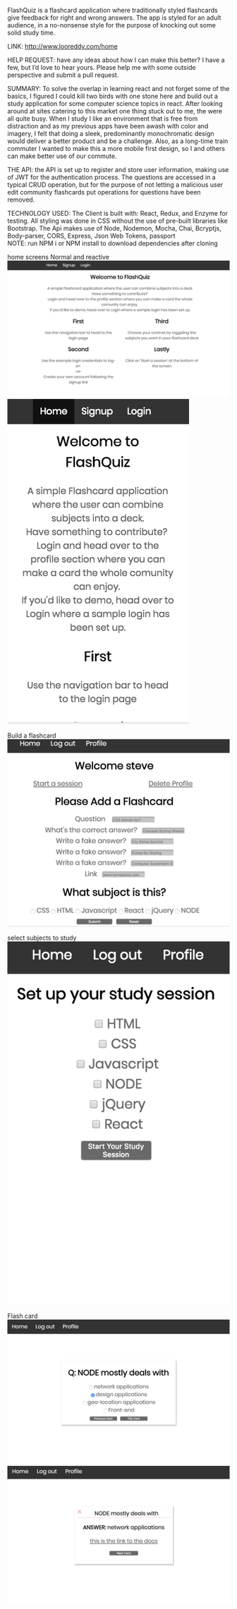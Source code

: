 FlashQuiz is a flashcard application where traditionally styled flashcards give feedback for right and wrong answers. The app is styled for an adult audience, in a no-nonsense style for the purpose of knocking out some solid study time.

LINK: http://www.looreddy.com/home  

HELP REQUEST: have any ideas about how I can make this better? I have a few, but I’d love to hear yours. Please help me with some outside perspective and submit a pull request.

SUMMARY: To solve the overlap in learning react and not forget some of the basics, I figured I could kill two birds with one stone here and build out a study application for some computer science topics in react. After looking around at sites catering to this market one thing stuck out to me, the were all quite busy. When I study I like an environment that is free from distraction and as my previous apps have been awash with color and imagery, I felt that doing a sleek, predominantly monochromatic design would deliver a better product and be a challenge. Also, as a long-time train commuter I wanted to make this a more mobile first design, so I and others can make better use of our commute. 

THE API: the API is set up to register and store user information, making use of JWT for the authentication process. The questions are accessed in a typical CRUD operation, but for the purpose of not letting a malicious user edit community flashcards put operations for questions have been removed.

TECHNOLOGY USED:  The Client is built with: React, Redux, and Enzyme for testing. All styling was done in CSS without the use of pre-built libraries like Bootstrap.
The Api makes use of Node, Nodemon, Mocha, Chai, Bcryptjs, Body-parser, CORS, Express, Json Web Tokens, passport  
NOTE: run NPM i or NPM install to download dependencies after cloning 

home screens Normal and reactive
![home full view](https://github.com/complicationlamp/flashcard-react-app-client/blob/master/readMeImages/home.png)
![home reactive](https://github.com/complicationlamp/flashcard-react-app-client/blob/master/readMeImages/home%20reactive.png)

Build a flashcard
![build a card](https://github.com/complicationlamp/flashcard-react-app-client/blob/master/readMeImages/build%20a%20card.png)

select subjects to study
![build deck](https://github.com/complicationlamp/flashcard-react-app-client/blob/master/readMeImages/build%20a%20deck.png)

Flash card
![card front](https://github.com/complicationlamp/flashcard-react-app-client/blob/master/readMeImages/question%20answer.png)
![card back wrong ans](https://github.com/complicationlamp/flashcard-react-app-client/blob/master/readMeImages/question.png)
